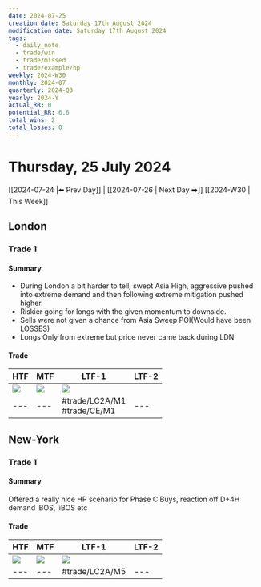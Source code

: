 ```yaml
---
date: 2024-07-25
creation date: Saturday 17th August 2024
modification date: Saturday 17th August 2024
tags:
  - daily_note
  - trade/win
  - trade/missed
  - trade/example/hp
weekly: 2024-W30
monthly: 2024-07
quarterly: 2024-Q3
yearly: 2024-Y
actual_RR: 0
potential_RR: 6.6
total_wins: 2
total_losses: 0
---
```

# Thursday, 25 July 2024

 [[2024-07-24 |⬅️ Prev Day]] | [[2024-07-26 | Next Day ➡️]] [[2024-W30 | This Week]]

## London 
### Trade 1

#### Summary
- During London a bit harder to tell, swept Asia High, aggressive pushed into extreme demand and then following extreme mitigation pushed higher. 
- Riskier going for longs with the given momentum to downside. 
- Sells were not given a chance from Asia Sweep POI(Would have been LOSSES) 
- Longs Only from extreme but price never came back during LDN


#### Trade
| HTF                                                      | MTF                                                      | LTF-1                                                    | LTF-2 |
| -------------------------------------------------------- | -------------------------------------------------------- | -------------------------------------------------------- | ----- |
| ![](https://s3.tradingview.com/snapshots/q/QqKNUHtj.png) | ![](https://s3.tradingview.com/snapshots/0/02QjiHCS.png) | ![](https://s3.tradingview.com/snapshots/h/h8WvKp5c.png) | ![]() |
| ---                                                      | ---                                                      | #trade/LC2A/M1 <br> #trade/CE/M1                                                       | ---   |

## New-York
### Trade 1
#### Summary
Offered a really nice HP scenario for Phase C Buys, reaction off D+4H demand iBOS, iiBOS etc
#### Trade
| HTF                                                      | MTF                                                      | LTF-1                                                    | LTF-2 |
| -------------------------------------------------------- | -------------------------------------------------------- | -------------------------------------------------------- | ----- |
| ![](https://s3.tradingview.com/snapshots/q/QqKNUHtj.png) | ![](https://s3.tradingview.com/snapshots/4/4g7cHJvA.png) | ![](https://s3.tradingview.com/snapshots/9/9CyW03Fn.png) | ![]() |
| ---                                                      | ---                                                      | #trade/LC2A/M5                                                       | ---   |